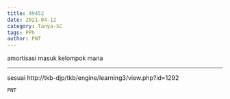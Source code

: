 ```yaml
---
title: 49452
date: 2021-04-12
category: Tanya-SC
tags: PPh
author: PNT
---
```


amortisasi masuk kelompok mana

---

sesuai http://tkb-djp/tkb/engine/learning3/view.php?id=1292

`PNT`
